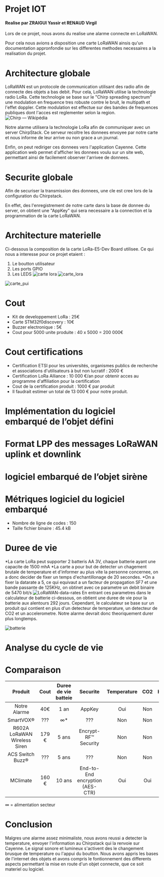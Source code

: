# Projet IOT
#### Realise par ZRAIGUI Yassir et RENAUD Virgil 
Lors de ce projet, nous avons du realise une alarme connecte en LoRaWAN.

Pour cela nous avions a disposition une carte LoRaWAN ainsis qu'un documentation appronfondie sur les differentes methodes necessaires a la realisation du projet.

# Architecture globale
LoRaWAN est un protocole de communication utilisant des radio afin de connecte des objets a bas debit.
Pour cela, LoRaWAN utilise la technologie radio LoRa. Cette technologie se base sur le "Chirp spreading spectrum" une modulation en frequence tres robuste contre le bruit, le multipath et l'effet doppler. Cette modulation est effectue sur des bandes de frequences publiques dont l'acces est reglementer selon la region. ![Chirp — Wikipédia](https://upload.wikimedia.org/wikipedia/commons/thumb/c/cf/Linear-chirp.svg/1200px-Linear-chirp.svg.png)

Notre alarme utilisera la technologie LoRa afin de communiquer avec un server ChirpStack. Ce serveur recoltre les donnees envoyee par notre carte et nous informe de leur arrive ou non grace a un journal.

Enfin, on peut rediriger ces donnees vers l'application Cayenne. Cette application web permet d'afficher les donnees voulu sur un site web, permettant ainsi de facilement observer l'arrivee de donnees.

# Securite globale
Afin de securiser la transmission des donnees, une cle est cree lors de la configuration du Chirpstack.

En effet, des l'enregistrement de notre carte dans la base de donnee du server, on obtient une "AppKey" qui sera necessaire a la connection et la programmation de la carte LoRaWAN.

# Architecture materielle

Ci-dessous la composition de la carte LoRa-E5-Dev Board utilisee. Ce qui nous a interesse  pour ce projet etaient : 
1. Le boutton utilisateur 
2. Les ports GPIO 
3. Les LEDS
![carte lora](https://www.robotshop.com/media/files/content/s/see/img/lora-e5-development-kit-lora-e5-stm32wle5jc-lorawan-worldwide-frequency-desc.jpg)
![carte_lora](https://user-images.githubusercontent.com/97834284/149661099-29d54254-b605-4de7-9cc4-627f688a95a3.jpg)

![carte_pui](https://user-images.githubusercontent.com/97834284/149661169-570fde21-30ee-4b36-89a1-b74b495b00a9.jpg)


# Cout 
* Kit de developpement LoRa : 25€
* Carte STM32f0discovery : 10€
* Buzzer electronique : 5€
* Cout pour 5000 unite produite : 40 x 5000 = 200 000€

# Cout certifications
* Certification ETSI pour les universités, organismes publics de recherche et associations d'utilisateurs à but non lucratif : 2000 €
* Certification LoRa Alliance : 10 000 €/an pour obtenir acces au programme d'affiliation pour la certification
* Cout de la certification produit : 1000 € par produit
* Il faudrait estimer un total de 13 000 € pour notre produit.

# Implémentation du logiciel embarqué de l’objet défini
# Format LPP des messages LoRaWAN uplink et downlink
# logiciel embarqué de l’objet sirène
# Métriques logiciel du logiciel embarqué
* Nombre de ligne de codes : 150
* Taille fichier binaire : 45.4 kB 
# Duree de vie 
*La carte LoRa peut supporter 2 batteris AA 3V, chaque batterie ayant une capacite de 1500 mhA
*La carte a pour but de detecter un chagement brutale de temperature et d'informer au plus vite la personne concernee, on a donc decider de fixer un temps d'echantillonage de 20 secondes.
*On a fixer la datarate a 5, ce qui equivaut a un facteur de propagation SF7 et une bande passante de 125KHz, on obtinet avec ce parametre un debit binaire de 5470 bit/s
![LoRaWAN-data-rates](https://user-images.githubusercontent.com/97834284/149666636-e4c14749-fa6d-48b2-8946-4f301ccd5fe1.png)
En entrant ces parametres dans le calculateur de batterie ci-dessous, on obtient une duree de vie pour la batterie aux alentours 292 jours. Cependant, le calculateur se base sur un produit qui contient en plus d'un detecteur de temperature, un detecteur de CO2 et un accelerometre. Notre alarme devrait donc theoriquement durer plus longtemps.

![batterie](https://user-images.githubusercontent.com/97834284/149666301-6448f49d-da12-49de-be1a-cd0e97465412.png)


# Analyse du cycle de vie
# Comparaison

| Produit |Cout|Duree de vie batteie|Securite |Temperature|CO2|Humidite|Mouvement
|:---:|:---:|:---:|:---:|:---:|:---:|:---:|:---:|
|Notre Alarme|40€|1 an| AppKey |Oui|Non|Non|Non
|SmartVOX® | ??? |∞* | ???|Non|Non|Non|Non
|R602A LoRaWAN Wireless Siren|179 €|5 ans| Encrypt-RF™ Security|Non|Non|Non|Non
|ACS Switch Buzz®| ??? | 5 ans |???| Non|Non|Non|Oui
|MClimate|160 €| 10 ans | End-to-End encryption (AES-CTR)|Oui|Oui|Oui|Non


∞ = alimentation secteur

# Conclusion

Malgres une alarme assez minimaliste, nous avons reussi a detecter la temperature, envoyer l'information au Chirpstack qui la renvoie sur Cayenne. Le signal sonore et lumineux s'activent des le changement brusque de temperature ou l'appui du boutton. Nous avons appris les bases de l'internet des objets et avons compris le fontionnement des differents aspects permettant la mise en route d'un objet connecte, que ce soit materiel ou logiciel.
